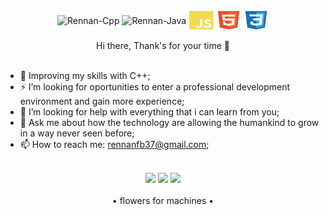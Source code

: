 <div style="display: inline_block" align="center"><br>
  <img align="center" alt="Rennan-Cpp" height="30" width="40" src="https://cdn.jsdelivr.net/gh/devicons/devicon@latest/icons/cplusplus/cplusplus-original.svg" />
  <img align="center" alt="Rennan-Java" height="30" width="40" src="https://cdn.jsdelivr.net/gh/devicons/devicon/icons/java/java-original.svg">
  <img align="center" alt="Rennan-Js" height="30" width="40" src="https://raw.githubusercontent.com/devicons/devicon/master/icons/javascript/javascript-plain.svg">
  <img align="center" alt="Rennan-HTML" height="30" width="40" src="https://raw.githubusercontent.com/devicons/devicon/master/icons/html5/html5-original.svg">
  <img align="center" alt="Rennan-CSS" height="30" width="40" src="https://raw.githubusercontent.com/devicons/devicon/master/icons/css3/css3-original.svg">
</div>

<br>

<div align="center">
Hi there, Thank's for your time 👋
</div>

<br>

- 🌱 Improving my skills with C++;
- ⚡ I’m looking for oportunities to enter a professional development environment and gain more experience;
- 🤔 I’m looking for help with everything that i can learn from you;
- 💬 Ask me about how the technology are allowing the humankind to grow in a way never seen before;
- 📫 How to reach me: rennanfb37@gmail.com;

<br>

<div align="center">
  <a href="https://instagram.com/ftotherside" target="_blank"><img src="https://img.shields.io/badge/-Instagram-%23E4405F?style=for-the-badge&logo=instagram&logoColor=white" target="_blank"></a>
  <a href="https://www.linkedin.com/in/rennan-fernandes-a98522284/" target="_blank"><img src="https://img.shields.io/badge/-LinkedIn-%230077B5?style=for-the-badge&logo=linkedin&logoColor=white" target="_blank"></a>
  <a href = "mailto:rennanfb37@gmail.com"><img src="https://img.shields.io/badge/-Gmail-%23333?style=for-the-badge&logo=gmail&logoColor=white" target="_blank"></a>
</div>

<br>

<div align="center">
• flowers for machines •
</div>
